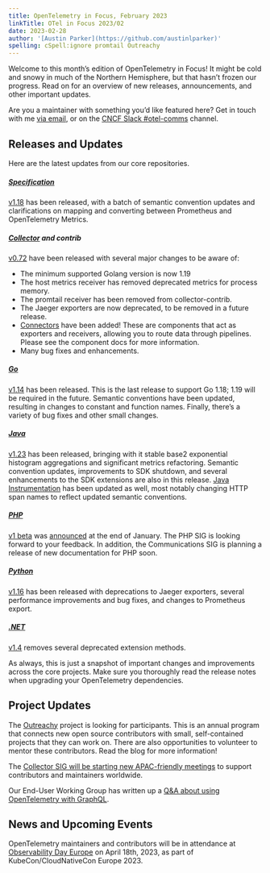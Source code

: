 ```yaml
---
title: OpenTelemetry in Focus, February 2023
linkTitle: OTel in Focus 2023/02
date: 2023-02-28
author: '[Austin Parker](https://github.com/austinlparker)'
spelling: cSpell:ignore promtail Outreachy
---
```


Welcome to this month’s edition of OpenTelemetry in Focus! It might be cold and
snowy in much of the Northern Hemisphere, but that hasn’t frozen our progress.
Read on for an overview of new releases, announcements, and other important
updates.

Are you a maintainer with something you’d like featured here? Get in touch with
me [via email](mailto:austin@lightstep.com), or on the
[CNCF Slack #otel-comms](https://cloud-native.slack.com/archives/C02UN96HZH6)
channel.

## Releases and Updates

Here are the latest updates from our core repositories.

##### [Specification](/docs/specs/otel/)

[v1.18](https://github.com/open-telemetry/opentelemetry-specification/releases/tag/v1.18.0)
has been released, with a batch of semantic convention updates and
clarifications on mapping and converting between Prometheus and OpenTelemetry
Metrics.

##### [Collector](/docs/collector/) and contrib

[v0.72](https://github.com/open-telemetry/opentelemetry-collector-contrib/releases)
have been released with several major changes to be aware of:

- The minimum supported Golang version is now 1.19
- The host metrics receiver has removed deprecated metrics for process memory.
- The promtail receiver has been removed from collector-contrib.
- The Jaeger exporters are now deprecated, to be removed in a future release.
- [Connectors](https://github.com/open-telemetry/opentelemetry-collector/blob/main/connector/README.md)
  have been added! These are components that act as exporters and receivers,
  allowing you to route data through pipelines. Please see the component docs
  for more information.
- Many bug fixes and enhancements.

##### [Go](/docs/instrumentation/go/)

[v1.14](https://github.com/open-telemetry/opentelemetry-go/releases/tag/v1.14.0)
has been released. This is the last release to support Go 1.18; 1.19 will be
required in the future. Semantic conventions have been updated, resulting in
changes to constant and function names. Finally, there’s a variety of bug fixes
and other small changes.

##### [Java](/docs/instrumentation/java/)

[v1.23](https://github.com/open-telemetry/opentelemetry-java/releases/tag/v1.23.0)
has been released, bringing with it stable base2 exponential histogram
aggregations and significant metrics refactoring. Semantic convention updates,
improvements to SDK shutdown, and several enhancements to the SDK extensions are
also in this release.
[Java Instrumentation](https://github.com/open-telemetry/opentelemetry-java-instrumentation/releases/tag/v1.23.0)
has been updated as well, most notably changing HTTP span names to reflect
updated semantic conventions.

##### [PHP](/docs/instrumentation/php/)

[v1 beta](https://github.com/open-telemetry/opentelemetry-php/releases/tag/1.0.0beta1)
was [announced](/blog/2023/php-beta-release/) at the end of January. The PHP SIG
is looking forward to your feedback. In addition, the Communications SIG is
planning a release of new documentation for PHP soon.

##### [Python](/docs/instrumentation/python/)

[v1.16](https://github.com/open-telemetry/opentelemetry-python/releases/tag/v1.16.0)
has been released with deprecations to Jaeger exporters, several performance
improvements and bug fixes, and changes to Prometheus export.

##### [.NET](/docs/instrumentation/net/)

[v1.4](https://github.com/open-telemetry/opentelemetry-dotnet/releases/tag/core-1.4.0)
removes several deprecated extension methods.

As always, this is just a snapshot of important changes and improvements across
the core projects. Make sure you thoroughly read the release notes when
upgrading your OpenTelemetry dependencies.

## Project Updates

The [Outreachy](/blog/2023/outreachy-may-cohort/) project is looking for
participants. This is an annual program that connects new open source
contributors with small, self-contained projects that they can work on. There
are also opportunities to volunteer to mentor these contributors. Read the blog
for more information!

The
[Collector SIG will be starting new APAC-friendly meetings](/blog/2023/new-apac-meetings/)
to support contributors and maintainers worldwide.

Our End-User Working Group has written up a
[Q&A about using OpenTelemetry with GraphQL](/blog/2023/end-user-q-and-a-01/).

## News and Upcoming Events

OpenTelemetry maintainers and contributors will be in attendance at
[Observability Day Europe](https://events.linuxfoundation.org/kubecon-cloudnativecon-europe/co-located-events/observability-day/)
on April 18th, 2023, as part of KubeCon/CloudNativeCon Europe 2023.
